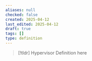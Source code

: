 ```yaml
---
aliases: null
checked: false
created: 2025-04-12
last_edited: 2025-04-12
draft: true
tags: []
type: definition
---
```

>[!tldr] Hypervisor
>Definition here

